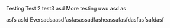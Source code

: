 Testing
Test 2
test3
asd
More testing uwu
asd
as

asfs
asfd
Eversadsaasdfasfasassadfasheassafasfdasfasfsafdasf